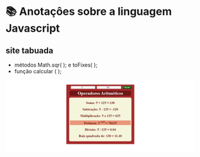 # 📚 Anotaçôes sobre a linguagem Javascript
 
 ## site tabuada

 * métodos Math.sqr( ); e toFixes( );
 * função calcular ( );

![imagem](https://github.com/leandroluizpereira/javascript/blob/main/site_aritmetica/2021-06-25.png)




